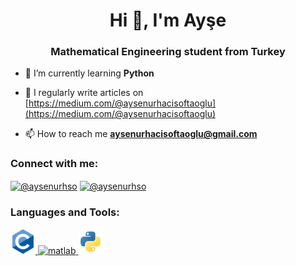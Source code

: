 <h1 align="center">Hi 👋, I'm Ayşe</h1>
<h3 align="center">Mathematical Engineering student from Turkey</h3>

- 🌱 I’m currently learning **Python**

- 📝 I regularly write articles on [https://medium.com/@aysenurhacisoftaoglu](https://medium.com/@aysenurhacisoftaoglu)

- 📫 How to reach me **aysenurhacisoftaoglu@gmail.com**

<h3 align="left">Connect with me:</h3>
<p align="left">
<a href="https://linkedin.com/in/@aysenurhso" target="blank"><img align="center" src="https://raw.githubusercontent.com/rahuldkjain/github-profile-readme-generator/master/src/images/icons/Social/linked-in-alt.svg" alt="@aysenurhso" height="30" width="40" /></a>
<a href="https://medium.com/@aysenurhso" target="blank"><img align="center" src="https://raw.githubusercontent.com/rahuldkjain/github-profile-readme-generator/master/src/images/icons/Social/medium.svg" alt="@aysenurhso" height="30" width="40" /></a>
</p>

<h3 align="left">Languages and Tools:</h3>
<p align="left"> <a href="https://www.cprogramming.com/" target="_blank" rel="noreferrer"> <img src="https://raw.githubusercontent.com/devicons/devicon/master/icons/c/c-original.svg" alt="c" width="40" height="40"/> </a> <a href="https://www.mathworks.com/" target="_blank" rel="noreferrer"> <img src="https://upload.wikimedia.org/wikipedia/commons/2/21/Matlab_Logo.png" alt="matlab" width="40" height="40"/> </a> <a href="https://www.python.org" target="_blank" rel="noreferrer"> <img src="https://raw.githubusercontent.com/devicons/devicon/master/icons/python/python-original.svg" alt="python" width="40" height="40"/> </a> </p>
